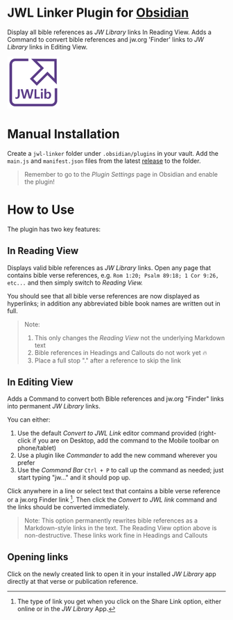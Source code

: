 # JWL Linker Plugin for [Obsidian](https://obsidian.md)

Display all bible references as *JW Library* links In Reading View. Adds a Command to convert bible references and jw.org 'Finder' links to *JW Library* links in Editing View.

![Logo](logo.png)

# Manual Installation
Create a `jwl-linker` folder under `.obsidian/plugins` in your vault. Add the `main.js` and `manifest.json` files from the latest [release](https://github.com/MrBertie/jwl-linker/releases) to the folder.

>Remember to go to the *Plugin Settings* page in Obsidian and enable the plugin!

# How to Use

The plugin has two key features:

## In **Reading View**

Displays valid bible references as *JW Library* links.
Open any page that contains bible verse references, e.g. `Rom 1:20; Psalm 89:18; 1 Cor 9:26, etc...` and then simply switch to *Reading View.*  

You should see that all bible verse references are now displayed as hyperlinks; in addition any abbreviated bible book names are written out in full.

>Note:
>1. This only changes the *Reading View* not the underlying Markdown text
>2. Bible references in Headings and Callouts do not work yet 🔥
>3. Place a full stop "." after a reference to skip the link

## In **Editing View**

Adds a Command to convert both Bible references and jw.org "Finder" links into permanent *JW Library* links.

You can either:
1. Use the default *Convert to JWL Link* editor command provided (right-click if you are on Desktop, add the command to the Mobile toolbar on phone/tablet)
2. Use a plugin like *Commander* to add the new command wherever you prefer
3. Use the *Command Bar* `Ctrl + P` to call up the command as needed; just start typing "jw..." and it should pop up.

Click anywhere in a line or select text that contains a bible verse reference or a jw.org Finder link [^1].
Then click the *Convert to JWL link* command and the links should be converted immediately.

>Note:
>This option permanently rewrites bible references as a Markdown-style links in the text.  The Reading View option above is non-destructive.
>These links work fine in Headings and Callouts 

## Opening links
Click on the newly created link to open it in your installed *JW Library* app directly at that verse or publication reference.

[^1]: The type of link you get when you click on the Share Link option, either online or in the *JW Library* App.
